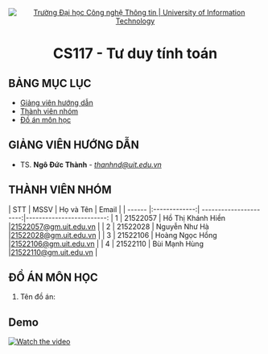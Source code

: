 <p align="center">
  <a href="https://www.uit.edu.vn/" title="Trường Đại học Công nghệ Thông tin" style="border: 5;">
    <img src="https://i.imgur.com/WmMnSRt.png" alt="Trường Đại học Công nghệ Thông tin | University of Information Technology">
  </a>
</p>

<!-- Title -->
<h1 align="center"><b>CS117 - Tư duy tính toán</b></h1>



## BẢNG MỤC LỤC
* [ Giảng viên hướng dẫn](#giangvien)
* [ Thành viên nhóm](#thanhvien)
* [ Đồ án môn học](#doan)
## GIẢNG VIÊN HƯỚNG DẪN
<a name="giangvien"></a>
* TS. **Ngô Đức Thành** - *thanhnd@uit.edu.vn*

## THÀNH VIÊN NHÓM
<a name="thanhvien"></a>
| STT    | MSSV          | Họ và Tên               | Email                   |
| ------ |:-------------:| ----------------------:|-------------------------:
| 1      | 21522057      | Hồ Thị Khánh Hiền       |21522057@gm.uit.edu.vn   |
| 2      | 21522028      | Nguyễn Như Hà           |21522028@gm.uit.edu.vn   |
| 3      | 21522106      | Hoàng Ngọc Hồng         |21522106@gm.uit.edu.vn   |
| 4      | 21522110      | Bùi Mạnh Hùng           |21522110@gm.uit.edu.vn   |
## ĐỒ ÁN MÔN HỌC
<a name="doan"></a>
1. Tên đồ án: 

## Demo
[![Watch the video](https://i.stack.imgur.com/Vp2cE.png)](/output.mp4)
